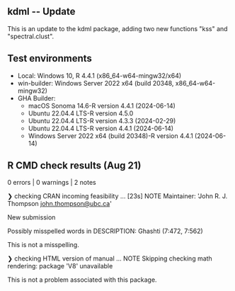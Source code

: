 ## kdml -- Update 

This is an update to the kdml package, adding two new functions "kss" and 
"spectral.clust". 

## Test environments

- Local: Windows 10, R 4.4.1 (x86_64-w64-mingw32/x64)
- win-builder: Windows Server 2022 x64 (build 20348, x86_64-w64-mingw32)
- GHA Builder:
  - macOS Sonoma 14.6-R version 4.4.1 (2024-06-14)
  - Ubuntu 22.04.4 LTS-R version 4.5.0
  - Ubuntu 22.04.4 LTS-R version 4.3.3 (2024-02-29)
  - Ubuntu 22.04.4 LTS-R version 4.4.1 (2024-06-14)
  - Windows Server 2022 x64 (build 20348)-R version 4.4.1 (2024-06-14)

## R CMD check results (Aug 21)

0 errors | 0 warnings | 2 notes

❯ checking CRAN incoming feasibility ... [23s] NOTE
  Maintainer: 'John R. J. Thompson <john.thompson@ubc.ca>'
  
  New submission
  
  Possibly misspelled words in DESCRIPTION:
    Ghashti (7:472, 7:562)

This is not a misspelling.

❯ checking HTML version of manual ... NOTE
  Skipping checking math rendering: package 'V8' unavailable

This is not a problem associated with this package. 